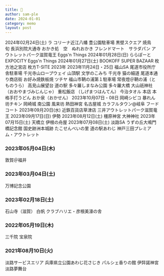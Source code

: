 ```yaml
---
title: 🚙
author: sam-ple
date: 2024-01-01
category: memo
layout: post
---
```



2024年02月24日(土)
ラ コリーナ近江八幡
豊公園駐車場
黒壁スクエア
焼鳥　旬
長浜別院大通寺
おかき処　空　ぬれおかき
フレンドマート　サラダパン
アウトレットパーク滋賀竜王
Eggs'n Things
2024年01月28日(日)
ららぽーとEXPOCITY
Eggs'n Things
2024年01月27日(土)
BOOKOFF SUPER BAZAAR 枚方池之宮店
枚方T-SITE
2023年
2023年11月24日・25日
福山SA
尾道市役所庁舎駐車場
千光寺山ロープウェイ 山頂駅
文学のこみち
千光寺
猫の細道
尾道本通り商店街
お好み焼鉄板焼 ツチヤ
福山市鞆の浦第１駐車場
常夜燈＠鞆の浦（とものうら）
高見山展望台
道の駅 多々羅しまなみ公園
多々羅大橋
大山祇神社（おおやまづみじんじゃ）
重松飯店 （しげまつはんてん）
今治タオル 本店
本格手打うどん おか泉（おかせん）
2023年10月07日・08日
岡崎シビコ
暴れん坊チキン
岡崎城
南公園
風来坊
熱田神宮
名古屋城
カラフルタウン@岐阜
フードコート
2023年09月20日(水)
近鉄百貨店草津店
三井アウトレットパーク滋賀竜王
2023年09月17日(日)
伊勢
2023年08月12日(土)
橿原神宮
大神神社
2023年07月15日(土)
天橋立
伊根の舟屋
2023年07月08日(土)
淡路SA
うずの丘大鳴門橋記念館
国史跡洲本城跡
たこせんべいの里
道の駅あわじ
神戸三田プレミアム・アウトレット

### 2023年05月04日(木)
敦賀＠福井

### 2023年03月04日(土)
万博記念公園

### 2023年02月18日(土)
石山寺（滋賀）
白帆
クラブハリエ・彦根美濠の舎

### 2022年05月19日(木)
三千院
宝泉院

### 2021年08月10日(火)
淡路サービスエリア
兵庫県立公園あわじ花さじき
パルシェ香りの館
伊弉諾神宮
淡路夢舞台